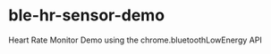 ble-hr-sensor-demo
==================

Heart Rate Monitor Demo using the chrome.bluetoothLowEnergy API
